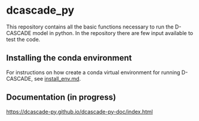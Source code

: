 # dcascade_py
This repository contains all the basic functions necessary to run the D-CASCADE model in python. In the repository there are few input available to test the code.


## Installing the conda environment

For instructions on how create a conda virtual environment for running D-CASCADE, see [install_env.md](install_env.md).

## Documentation (in progress)
https://dcascade-py.github.io/dcascade-py-doc/index.html
